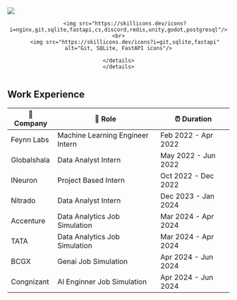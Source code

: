 <div align="center" style="display: flex; flex-flow: column wrap">
<!-- 	<img src="https://skillicons.dev/icons?i=nginx,git,sqlite,fastapi,cs,discord,redis,unity,godot,postgresql"/> -->
<!-- 	<summary>Frameworks & Other stuff</summary> -->
<!-- 		<br> -->
		<img src="https://skillicons.dev/icons?i=python,r,sqlite,mysql,postgres,mssql,numpy,pandas,scipy,matplotlib,seaborn,scikit,tensorflow,keras,pytorch,fastapi,flask,django,jupyter,plotly,git,docker,kubernetes,hadoop,spark,vscode,anaconda,mongodb,aws,gcp,azure"/>

		<img src="https://skillicons.dev/icons?i=nginx,git,sqlite,fastapi,cs,discord,redis,unity,godot,postgresql"/><br>
		<img src="https://skillicons.dev/icons?i=git,sqlite,fastapi" alt="Git, SQLite, FastAPI icons"/>

	</details>
	</details>
</div>
















## Work Experience

| 🏢 Company | 💼 Role | ⏰ Duration |
| --- | --- | --- |
| Feynn Labs | Machine Learning Engineer Intern | Feb 2022 - Apr 2022 |
| Globalshala | Data Analyst Intern | May 2022 - Jun 2022  |
| INeuron | Project Based Intern | Oct 2022 - Dec 2022 |
| Nitrado | Data Analyst Intern | Dec 2023 - Jan 2024 |
| Accenture | Data Analytics Job Simulation | Mar 2024 - Apr 2024 |
| TATA | Data Analytics Job Simulation | Mar 2024 - Apr 2024 |
| BCGX | Genai Job Simulation | Apr 2024 - Jun 2024 |
| Congnizant | AI Enginner Job Simulation | Apr 2024 - Jun 2024 |
